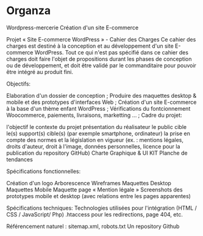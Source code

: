 # Organza

Wordpress-mercerie Création d'un site E-commerce

Projet « Site E-commerce WordPress » - Cahier des Charges Ce cahier des charges est destiné à la conception et au développement d'un site E-commerce WordPress. Tout ce qui n'est pas spécifié dans ce cahier des charges doit faire l'objet de propositions durant les phases de conception ou de développement, et doit être validé par le commanditaire pour pouvoir être intégré au produit fini.

Objectifs:

Elaboration d'un dossier de conception ; Produire des maquettes desktop & mobile et des prototypes d'interfaces Web ; Création d'un site E-commerce à la base d'un thème enfant WordPress ; Vérifications du fontcionnement Woocommerce, paiements, livraisons, marketting ... ; Cadre du projet:

l'objectif le contexte du projet présentation du réalisateur le public cible le(s) support(s) cible(s) (par exemple smartphone, ordinateur) la prise en compte des normes et la législation en vigueur (ex. : mentions légales, droits d'auteur, droit à l'image, données personnelles, licence pour la publication du repository GitHub) Charte Graphique & UI KIT Planche de tendances

Spécifications fonctionnelles:

Création d'un logo Arborescence Wireframes Maquettes Desktop Maquettes Mobile Maquette page « Mention légale » Screenshots des prototypes mobile et desktop (avec relations entre les pages apparentes)

Spécifications techniques: Technologies utilisées pour l'intégration (HTML / CSS / JavaScript/ Php) .htaccess pour les redirections, page 404, etc.

Référencement naturel : sitemap.xml, robots.txt Un repository Github



